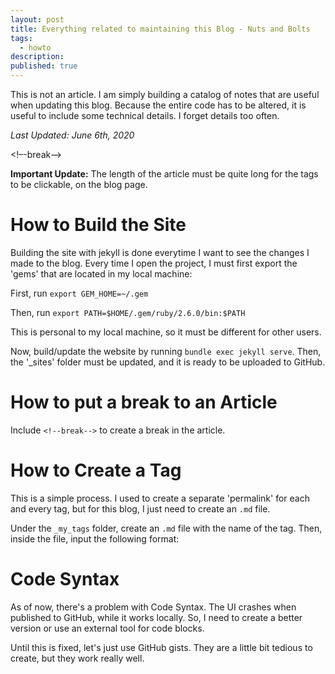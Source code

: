 ```yaml
---
layout: post
title: Everything related to maintaining this Blog - Nuts and Bolts
tags:
  - howto
description:
published: true
---
```


This is not an article. I am simply building a catalog of notes that are useful when updating this blog. Because the entire code has to be altered, it is useful to include some technical details. I forget details too often.

*Last Updated: June 6th, 2020*

<!–-break-–>

**Important Update:** The length of the article must be quite long for the tags to be clickable, on the blog page.

# How to Build the Site
Building the site with jekyll is done everytime I want to see the changes I made to the blog.
Every time I open the project, I must first export the 'gems' that are located in my local machine:

First, run
`export GEM_HOME=~/.gem`

Then, run
`export PATH=$HOME/.gem/ruby/2.6.0/bin:$PATH`

This is personal to my local machine, so it must be different for other users.

Now, build/update the website by running `bundle exec jekyll serve`. Then, the '_sites' folder must be updated, and it is ready to be uploaded to GitHub.

# How to put a break to an Article

Include `<!--break-->` to create a break in the article.

# How to Create a Tag

This is a simple process. I used to create a separate 'permalink' for each and every tag, but for this blog, I just need to create an `.md` file.

Under the `_my_tags` folder, create an `.md` file with the name of the tag.
Then, inside the file, input the following format:

<script src="https://gist.github.com/SangwookCheon/c56017d6abc92980193b3f4e479fc941.js"></script>

# Code Syntax
As of now, there's a problem with Code Syntax. The UI crashes when published to GitHub, while it works locally. So, I need to create a better version or use an external tool for code blocks.

Until this is fixed, let's just use GitHub gists. They are a little bit tedious to create, but they work really well.
